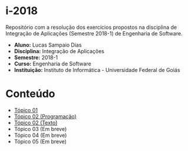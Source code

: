 # i-2018
Repositório com a resolução dos exercícios propostos na disciplina de Integração de Aplicações (Semestre 2018-1) de Engenharia de Software.

* **Aluno:** Lucas Sampaio Dias
* **Disciplina:** Integração de Aplicações
* **Semestre:** 2018-1
* **Curso:** Engenharia de Software
* **Instituição:** Instituto de Informática - Universidade Federal de Goiás

# Conteúdo
* [Tópico 01](https://github.com/sampaiodias/i-2018/tree/master/src/br/ufg/inf/sampaiodias/i2018/topico1)
* [Tópico 02 (Programação)](https://github.com/sampaiodias/i-2018/tree/master/src/br/ufg/inf/sampaiodias/i2018/topico2)
* [Tópico 02 (Texto)](https://github.com/sampaiodias/i-2018/tree/master/exercicios-texto/topico02)
* Tópico 03 (Em breve)
* Tópico 04 (Em breve)
* Tópico 05 (Em breve)
